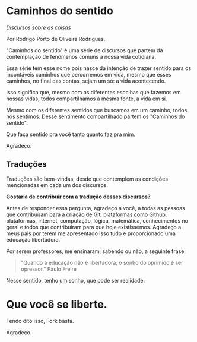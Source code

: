 # **Caminhos do sentido**

_Discursos sobre as coisas_

Por Rodrigo Porto de Oliveira Rodrigues.

"Caminhos do sentido" é uma série de discursos que partem da contemplação de fenômenos comuns à nossa vida cotidiana.

Essa série tem esse nome pois nasce da intenção de trazer sentido para os incontáveis caminhos que percorremos em vida, mesmo que esses caminhos, no final das contas, sejam um só: a vida acontecendo.

Isso significa que, mesmo com as diferentes escolhas que fazemos em nossas vidas, todos compartilhamos a mesma fonte, a vida em si.

Mesmo com os diferentes sentidos que buscamos em um caminho, todos nós sentimos. Desse sentimento compartilhado partem os "Caminhos do sentido".

Que faça sentido pra você tanto quanto faz pra mim.

Agradeço.

## **Traduções**

Traduções são bem-vindas, desde que contemplem as condições mencionadas em cada um dos discursos.

**Gostaria de contribuir com a tradução desses discursos?**

Antes de responder essa pergunta, agradeço a você, a todas as pessoas que contribuíram para a criação de Git, plataformas como Github, plataformas, internet, computação, lógica, matemática, conhecimentos no geral e todos que contribuíram para que hoje existíssemos. Agradeço a meus pais por terem me apresentado isso tudo e proporcionado uma educação libertadora.

Por serem professores, me ensinaram, sabendo ou não, a seguinte frase:

> "Quando a educação não é libertadora, o sonho do oprimido é ser opressor."
> Paulo Freire

Nesse sentido, tenho um sonho, que pode ser realidade:

# **Que você se liberte.**

Tendo dito isso, Fork basta.

Agradeço.
